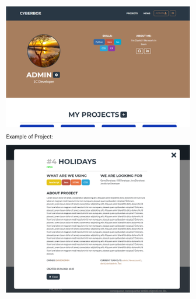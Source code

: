![Screenshot](./cyberbox/projects/templates/preview.png)

Example of Project:

![Screenshot](./cyberbox/projects/templates/preview2.png)
